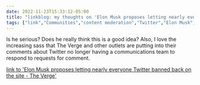 ---date: 2022-11-23T15:33:12-05:00title: "linkblog: my thoughts on 'Elon Musk proposes letting nearly everyone Twitter banned back on the site - The Verge'"tags: ["link","Communities","content moderation","Twitter","Elon Musk","The Verge"]---Is he serious? Does he really think this is a good idea? Also, I love the increasing sass that The Verge and other outlets are putting into their comments about Twitter no longer having a communications team to respond to requests for comment.   [link to 'Elon Musk proposes letting nearly everyone Twitter banned back on the site - The Verge'](https://www.theverge.com/2022/11/23/23475472/elon-musk-twitter-unbanning-suspended-accounts-law-spam-amnesty)